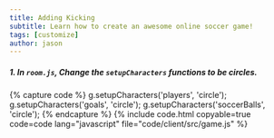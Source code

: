 ```yaml
---
title: Adding Kicking
subtitle: Learn how to create an awesome online soccer game!
tags: [customize]
author: jason
---
```


##### 1. In `room.js`, Change the `setupCharacters` functions to be circles.

{% capture code %}
	g.setupCharacters('players', 'circle');
	g.setupCharacters('goals', 'circle');
	g.setupCharacters('soccerBalls', 'circle');
{% endcapture %}
{% include code.html copyable=true code=code lang="javascript" file="code/client/src/game.js" %}
